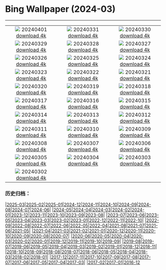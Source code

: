# Bing Wallpaper (2024-03)
**************
| | | |
|:-:|:-:|:-:|
| ![](https://www.bing.com/th?id=OHR.StGeorgiRide_DE-DE6646277481_1920x1080.jpg) 20240401 [download 4k](https://www.bing.com/th?id=OHR.StGeorgiRide_DE-DE6646277481_UHD.jpg) | ![](https://www.bing.com/th?id=OHR.HungarianEggs_DE-DE6470935823_1920x1080.jpg) 20240331 [download 4k](https://www.bing.com/th?id=OHR.HungarianEggs_DE-DE6470935823_UHD.jpg) | ![](https://www.bing.com/th?id=OHR.PalazzoFarnese_DE-DE4941485496_1920x1080.jpg) 20240330 [download 4k](https://www.bing.com/th?id=OHR.PalazzoFarnese_DE-DE4941485496_UHD.jpg) |
| ![](https://www.bing.com/th?id=OHR.SouthStackLight_DE-DE4463746049_1920x1080.jpg) 20240329 [download 4k](https://www.bing.com/th?id=OHR.SouthStackLight_DE-DE4463746049_UHD.jpg) | ![](https://www.bing.com/th?id=OHR.ShanghaiBlossoms_DE-DE4316919248_1920x1080.jpg) 20240328 [download 4k](https://www.bing.com/th?id=OHR.ShanghaiBlossoms_DE-DE4316919248_UHD.jpg) | ![](https://www.bing.com/th?id=OHR.TeatroColon_DE-DE4190221983_1920x1080.jpg) 20240327 [download 4k](https://www.bing.com/th?id=OHR.TeatroColon_DE-DE4190221983_UHD.jpg) |
| ![](https://www.bing.com/th?id=OHR.HangRaiVietnam_DE-DE4086995351_1920x1080.jpg) 20240326 [download 4k](https://www.bing.com/th?id=OHR.HangRaiVietnam_DE-DE4086995351_UHD.jpg) | ![](https://www.bing.com/th?id=OHR.ColorfulHoli_DE-DE3992457522_1920x1080.jpg) 20240325 [download 4k](https://www.bing.com/th?id=OHR.ColorfulHoli_DE-DE3992457522_UHD.jpg) | ![](https://www.bing.com/th?id=OHR.ViewFieldsBavaria_DE-DE3928372966_1920x1080.jpg) 20240324 [download 4k](https://www.bing.com/th?id=OHR.ViewFieldsBavaria_DE-DE3928372966_UHD.jpg) |
| ![](https://www.bing.com/th?id=OHR.AmazonClouds_DE-DE3843150009_1920x1080.jpg) 20240323 [download 4k](https://www.bing.com/th?id=OHR.AmazonClouds_DE-DE3843150009_UHD.jpg) | ![](https://www.bing.com/th?id=OHR.WaikatoWater_DE-DE6943306276_1920x1080.jpg) 20240322 [download 4k](https://www.bing.com/th?id=OHR.WaikatoWater_DE-DE6943306276_UHD.jpg) | ![](https://www.bing.com/th?id=OHR.BwindiNationalForest_DE-DE2856746941_1920x1080.jpg) 20240321 [download 4k](https://www.bing.com/th?id=OHR.BwindiNationalForest_DE-DE2856746941_UHD.jpg) |
| ![](https://www.bing.com/th?id=OHR.SpringFrog_DE-DE4626076989_1920x1080.jpg) 20240320 [download 4k](https://www.bing.com/th?id=OHR.SpringFrog_DE-DE4626076989_UHD.jpg) | ![](https://www.bing.com/th?id=OHR.SpringCaveDale_DE-DE4412731356_1920x1080.jpg) 20240319 [download 4k](https://www.bing.com/th?id=OHR.SpringCaveDale_DE-DE4412731356_UHD.jpg) | ![](https://www.bing.com/th?id=OHR.ElephantRock_DE-DE1966506205_1920x1080.jpg) 20240318 [download 4k](https://www.bing.com/th?id=OHR.ElephantRock_DE-DE1966506205_UHD.jpg) |
| ![](https://www.bing.com/th?id=OHR.StFiniansBay_DE-DE5892582387_1920x1080.jpg) 20240317 [download 4k](https://www.bing.com/th?id=OHR.StFiniansBay_DE-DE5892582387_UHD.jpg) | ![](https://www.bing.com/th?id=OHR.BambooPanda_DE-DE5582492401_1920x1080.jpg) 20240316 [download 4k](https://www.bing.com/th?id=OHR.BambooPanda_DE-DE5582492401_UHD.jpg) | ![](https://www.bing.com/th?id=OHR.AvenueLimeTrees_DE-DE2066853614_1920x1080.jpg) 20240315 [download 4k](https://www.bing.com/th?id=OHR.AvenueLimeTrees_DE-DE2066853614_UHD.jpg) |
| ![](https://www.bing.com/th?id=OHR.AyutthayaTree_DE-DE1912781060_1920x1080.jpg) 20240314 [download 4k](https://www.bing.com/th?id=OHR.AyutthayaTree_DE-DE1912781060_UHD.jpg) | ![](https://www.bing.com/th?id=OHR.MagadiFlamingos_DE-DE1454409448_1920x1080.jpg) 20240313 [download 4k](https://www.bing.com/th?id=OHR.MagadiFlamingos_DE-DE1454409448_UHD.jpg) | ![](https://www.bing.com/th?id=OHR.BryceSnow_DE-DE0166968518_1920x1080.jpg) 20240312 [download 4k](https://www.bing.com/th?id=OHR.BryceSnow_DE-DE0166968518_UHD.jpg) |
| ![](https://www.bing.com/th?id=OHR.SleepyKoala_DE-DE9658817284_1920x1080.jpg) 20240311 [download 4k](https://www.bing.com/th?id=OHR.SleepyKoala_DE-DE9658817284_UHD.jpg) | ![](https://www.bing.com/th?id=OHR.AstrologicalClock_DE-DE9747364573_1920x1080.jpg) 20240310 [download 4k](https://www.bing.com/th?id=OHR.AstrologicalClock_DE-DE9747364573_UHD.jpg) | ![](https://www.bing.com/th?id=OHR.BistiBlue_DE-DE4146045796_1920x1080.jpg) 20240309 [download 4k](https://www.bing.com/th?id=OHR.BistiBlue_DE-DE4146045796_UHD.jpg) |
| ![](https://www.bing.com/th?id=OHR.TateLightUp_DE-DE4723592694_1920x1080.jpg) 20240308 [download 4k](https://www.bing.com/th?id=OHR.TateLightUp_DE-DE4723592694_UHD.jpg) | ![](https://www.bing.com/th?id=OHR.TarragonaSpain_DE-DE8015147907_1920x1080.jpg) 20240307 [download 4k](https://www.bing.com/th?id=OHR.TarragonaSpain_DE-DE8015147907_UHD.jpg) | ![](https://www.bing.com/th?id=OHR.WahclellaFalls_DE-DE6758659326_1920x1080.jpg) 20240306 [download 4k](https://www.bing.com/th?id=OHR.WahclellaFalls_DE-DE6758659326_UHD.jpg) |
| ![](https://www.bing.com/th?id=OHR.BangkokCircle_DE-DE6353935365_1920x1080.jpg) 20240305 [download 4k](https://www.bing.com/th?id=OHR.BangkokCircle_DE-DE6353935365_UHD.jpg) | ![](https://www.bing.com/th?id=OHR.ArenalCostaRica_DE-DE6048833504_1920x1080.jpg) 20240304 [download 4k](https://www.bing.com/th?id=OHR.ArenalCostaRica_DE-DE6048833504_UHD.jpg) | ![](https://www.bing.com/th?id=OHR.KrugerLeopard_DE-DE5629727103_1920x1080.jpg) 20240303 [download 4k](https://www.bing.com/th?id=OHR.KrugerLeopard_DE-DE5629727103_UHD.jpg) |
| ![](https://www.bing.com/th?id=OHR.ModicaItaly_DE-DE7624827179_1920x1080.jpg) 20240302 [download 4k](https://www.bing.com/th?id=OHR.ModicaItaly_DE-DE7624827179_UHD.jpg) |  |  |

### 历史归档：

|[2025-03](/../2025-03/2025-03.md)|[2025-02](/../2025-02/2025-02.md)|[2025-01](/../2025-01/2025-01.md)|[2024-12](/../2024-12/2024-12.md)|[2024-11](/../2024-11/2024-11.md)|[2024-10](/../2024-10/2024-10.md)|[2024-09](/../2024-09/2024-09.md)|[2024-08](/../2024-08/2024-08.md)|[2024-07](/../2024-07/2024-07.md)|[2024-06](/../2024-06/2024-06.md)|
|[2024-05](/../2024-05/2024-05.md)|[2024-04](/../2024-04/2024-04.md)|[2024-03](/2024-03.md)|[2024-02](/../2024-02/2024-02.md)|[2024-01](/../2024-01/2024-01.md)|[2023-12](/../2023-12/2023-12.md)|[2023-11](/../2023-11/2023-11.md)|[2023-10](/../2023-10/2023-10.md)|[2023-09](/../2023-09/2023-09.md)|[2023-08](/../2023-08/2023-08.md)|
|[2023-07](/../2023-07/2023-07.md)|[2023-06](/../2023-06/2023-06.md)|[2023-05](/../2023-05/2023-05.md)|[2023-04](/../2023-04/2023-04.md)|[2023-03](/../2023-03/2023-03.md)|[2023-02](/../2023-02/2023-02.md)|[2023-01](/../2023-01/2023-01.md)|[2022-12](/../2022-12/2022-12.md)|[2022-11](/../2022-11/2022-11.md)|[2022-10](/../2022-10/2022-10.md)|
|[2022-09](/../2022-09/2022-09.md)|[2022-08](/../2022-08/2022-08.md)|[2022-07](/../2022-07/2022-07.md)|[2022-06](/../2022-06/2022-06.md)|[2022-05](/../2022-05/2022-05.md)|[2022-04](/../2022-04/2022-04.md)|[2021-08](/../2021-08/2021-08.md)|[2021-07](/../2021-07/2021-07.md)|[2021-06](/../2021-06/2021-06.md)|[2021-05](/../2021-05/2021-05.md)|
|[2021-04](/../2021-04/2021-04.md)|[2021-03](/../2021-03/2021-03.md)|[2021-02](/../2021-02/2021-02.md)|[2021-01](/../2021-01/2021-01.md)|[2020-12](/../2020-12/2020-12.md)|[2020-11](/../2020-11/2020-11.md)|[2020-10](/../2020-10/2020-10.md)|[2020-09](/../2020-09/2020-09.md)|[2020-08](/../2020-08/2020-08.md)|[2020-07](/../2020-07/2020-07.md)|
|[2020-06](/../2020-06/2020-06.md)|[2020-05](/../2020-05/2020-05.md)|[2020-04](/../2020-04/2020-04.md)|[2020-03](/../2020-03/2020-03.md)|[2020-02](/../2020-02/2020-02.md)|[2020-01](/../2020-01/2020-01.md)|[2019-12](/../2019-12/2019-12.md)|[2019-11](/../2019-11/2019-11.md)|[2019-10](/../2019-10/2019-10.md)|[2019-09](/../2019-09/2019-09.md)|
|[2019-08](/../2019-08/2019-08.md)|[2019-07](/../2019-07/2019-07.md)|[2019-06](/../2019-06/2019-06.md)|[2019-05](/../2019-05/2019-05.md)|[2019-04](/../2019-04/2019-04.md)|[2019-03](/../2019-03/2019-03.md)|[2019-02](/../2019-02/2019-02.md)|[2019-01](/../2019-01/2019-01.md)|[2018-12](/../2018-12/2018-12.md)|[2018-11](/../2018-11/2018-11.md)|
|[2018-10](/../2018-10/2018-10.md)|[2018-09](/../2018-09/2018-09.md)|[2018-08](/../2018-08/2018-08.md)|[2018-07](/../2018-07/2018-07.md)|[2018-06](/../2018-06/2018-06.md)|[2018-05](/../2018-05/2018-05.md)|[2018-04](/../2018-04/2018-04.md)|[2018-03](/../2018-03/2018-03.md)|[2018-02](/../2018-02/2018-02.md)|[2018-01](/../2018-01/2018-01.md)|
|[2017-12](/../2017-12/2017-12.md)|[2017-11](/../2017-11/2017-11.md)|[2017-10](/../2017-10/2017-10.md)|[2017-09](/../2017-09/2017-09.md)|[2017-08](/../2017-08/2017-08.md)|[2017-07](/../2017-07/2017-07.md)|[2017-06](/../2017-06/2017-06.md)|[2017-05](/../2017-05/2017-05.md)|[2017-04](/../2017-04/2017-04.md)|[2017-03](/../2017-03/2017-03.md)|
|[2017-02](/../2017-02/2017-02.md)|[2017-01](/../2017-01/2017-01.md)|[2016-12](/../2016-12/2016-12.md)